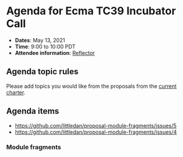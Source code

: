 # Agenda for Ecma TC39 Incubator Call

- **Dates**: May 13, 2021
- **Time**: 9:00 to 10:00 PDT
- **Attendee information**: [Reflector](https://github.com/tc39/Reflector/issues/371)

## Agenda topic rules

Please add topics you would like from the proposals from the [current charter](https://github.com/tc39/incubator-agendas/issues/17).

## Agenda items
- https://github.com/littledan/proposal-module-fragments/issues/5
- https://github.com/littledan/proposal-module-fragments/issues/4

### Module fragments

